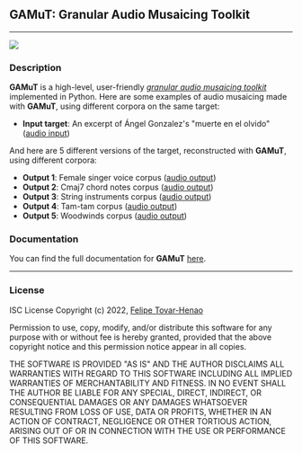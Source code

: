 ## **GAMuT: Granular Audio Musaicing Toolkit**

---
<img src="docs/source/_static/gamut-logo.png" maxheight="500" width="auto">

### **Description**

**GAMuT** is a high-level, user-friendly [_granular audio musaicing toolkit_](https://www.francoispachet.fr/musaicing/) implemented in Python. Here are some examples of audio musaicing made with **GAMuT**, using different corpora on the same target:

- **Input target**: An excerpt of Ángel Gonzalez's "muerte en el olvido"([audio input](https://d2cqospqxtt8fw.cloudfront.net/personal-website/media/audio/00+target_AG-muerte_en_el_olvido.mp3))

And here are 5 different versions of the target, reconstructed with **GAMuT**, using different corpora:
- **Output 1**: Female singer voice corpus ([audio output](https://d2cqospqxtt8fw.cloudfront.net/personal-website/media/audio/01+Female_corpus+-+1221+files.mp3))
- **Output 2**: Cmaj7 chord notes corpus ([audio output](https://d2cqospqxtt8fw.cloudfront.net/personal-website/media/audio/02+CMaj_corpus+-+340+files.mp3))
- **Output 3**: String instruments corpus ([audio output](https://d2cqospqxtt8fw.cloudfront.net/personal-website/media/audio/03+String_corpus+-+1234+files.mp3))
- **Output 4**: Tam-tam corpus ([audio output](https://d2cqospqxtt8fw.cloudfront.net/personal-website/media/audio/04+Tamtam_corpus+-+2878+files.mp3))
- **Output 5**: Woodwinds corpus ([audio output](https://d2cqospqxtt8fw.cloudfront.net/personal-website/media/audio/05+Wind_corpus+-+412+files.mp3))

### **Documentation**  

You can find the full documentation for **GAMuT** [here](https://felipetovarhenao.github.io/gamut).

---

### **License**

ISC License
Copyright (c) 2022, [Felipe Tovar-Henao](https://www.felipe-tovar-henao.com/)

Permission to use, copy, modify, and/or distribute this software for any purpose with or without fee is hereby granted, provided that the above copyright notice and this permission notice appear in all copies.

THE SOFTWARE IS PROVIDED "AS IS" AND THE AUTHOR DISCLAIMS ALL WARRANTIES WITH REGARD TO THIS SOFTWARE INCLUDING ALL IMPLIED WARRANTIES OF MERCHANTABILITY AND FITNESS. IN NO EVENT SHALL THE AUTHOR BE LIABLE FOR ANY SPECIAL, DIRECT, INDIRECT, OR CONSEQUENTIAL DAMAGES OR ANY DAMAGES WHATSOEVER RESULTING FROM LOSS OF USE, DATA OR PROFITS, WHETHER IN AN ACTION OF CONTRACT, NEGLIGENCE OR OTHER TORTIOUS ACTION, ARISING OUT OF OR IN CONNECTION WITH THE USE OR PERFORMANCE OF THIS SOFTWARE.